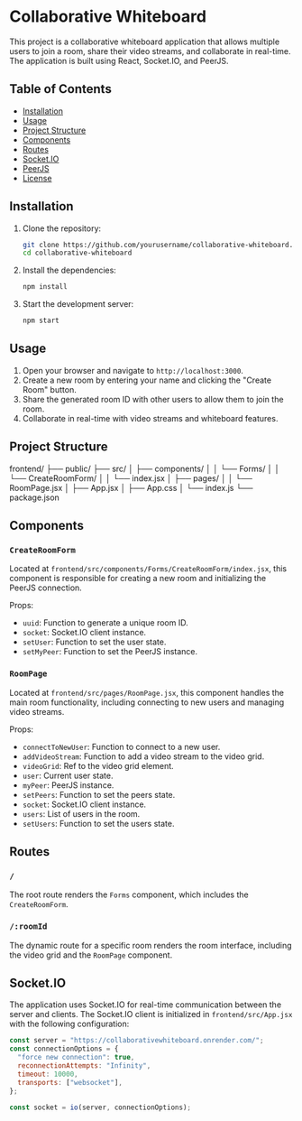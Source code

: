 # Collaborative Whiteboard

This project is a collaborative whiteboard application that allows multiple users to join a room, share their video streams, and collaborate in real-time. The application is built using React, Socket.IO, and PeerJS.

## Table of Contents

- [Installation](#installation)
- [Usage](#usage)
- [Project Structure](#project-structure)
- [Components](#components)
- [Routes](#routes)
- [Socket.IO](#socketio)
- [PeerJS](#peerjs)
- [License](#license)

## Installation

1. Clone the repository:
    ```sh
    git clone https://github.com/yourusername/collaborative-whiteboard.git
    cd collaborative-whiteboard
    ```

2. Install the dependencies:
    ```sh
    npm install
    ```

3. Start the development server:
    ```sh
    npm start
    ```

## Usage

1. Open your browser and navigate to `http://localhost:3000`.
2. Create a new room by entering your name and clicking the "Create Room" button.
3. Share the generated room ID with other users to allow them to join the room.
4. Collaborate in real-time with video streams and whiteboard features.

## Project Structure
frontend/ 
├── public/
├── src/ 
│ ├── components/
│ │ └── Forms/ 
│ │ └── CreateRoomForm/ 
│ │ └── index.jsx 
│ ├── pages/ 
│ │ └── RoomPage.jsx 
│ ├── App.jsx 
│ ├── App.css 
│ └── index.js 
└── package.json

## Components

### `CreateRoomForm`

Located at `frontend/src/components/Forms/CreateRoomForm/index.jsx`, this component is responsible for creating a new room and initializing the PeerJS connection.

Props:
- `uuid`: Function to generate a unique room ID.
- `socket`: Socket.IO client instance.
- `setUser`: Function to set the user state.
- `setMyPeer`: Function to set the PeerJS instance.

### `RoomPage`

Located at `frontend/src/pages/RoomPage.jsx`, this component handles the main room functionality, including connecting to new users and managing video streams.

Props:
- `connectToNewUser`: Function to connect to a new user.
- `addVideoStream`: Function to add a video stream to the video grid.
- `videoGrid`: Ref to the video grid element.
- `user`: Current user state.
- `myPeer`: PeerJS instance.
- `setPeers`: Function to set the peers state.
- `socket`: Socket.IO client instance.
- `users`: List of users in the room.
- `setUsers`: Function to set the users state.

## Routes

### `/`

The root route renders the `Forms` component, which includes the `CreateRoomForm`.

### `/:roomId`

The dynamic route for a specific room renders the room interface, including the video grid and the `RoomPage` component.

## Socket.IO

The application uses Socket.IO for real-time communication between the server and clients. The Socket.IO client is initialized in `frontend/src/App.jsx` with the following configuration:

```jsx
const server = "https://collaborativewhiteboard.onrender.com/";
const connectionOptions = {
  "force new connection": true,
  reconnectionAttempts: "Infinity",
  timeout: 10000,
  transports: ["websocket"],
};

const socket = io(server, connectionOptions);
